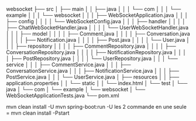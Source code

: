 websocket
├── src
│   ├── main
│   │   ├── java
│   │   │   └── com
│   │   │       └── example
│   │   │           └── websocket
│   │   │               ├── WebSocketApplication.java
│   │   │               ├── config
│   │   │               │   └── WebSocketConfig.java
│   │   │               ├── handler
│   │   │               │   ├── ChatWebSocketHandler.java
│   │   │               │   └── UserWebSocketHandler.java
│   │   │               ├── model
│   │   │               │   ├── Comment.java
│   │   │               │   ├── Conversation.java
│   │   │               │   ├── Notification.java
│   │   │               │   ├── Post.java
│   │   │               │   └── User.java
│   │   │               ├── repository
│   │   │               │   ├── CommentRepository.java
│   │   │               │   ├── ConversationRepository.java
│   │   │               │   ├── NotificationRepository.java
│   │   │               │   ├── PostRepository.java
│   │   │               │   └── UserRepository.java
│   │   │               └── service
│   │   │                   ├── CommentService.java
│   │   │                   ├── ConversationService.java
│   │   │                   ├── NotificationService.java
│   │   │                   ├── PostService.java
│   │   │                   └── UserService.java
│   ├── resources
│   │   ├── application.properties
│   │   └── static
│   │       └── index.html
│   └── test
│       └── java
│           └── com
│               └── example
│                   └── websocket
│                       └── WebSocketApplicationTests.java
└── pom.xml


mvn clean install -U
mvn spring-boot:run -U
les 2 commande en une seule = mvn clean install -Pstart

